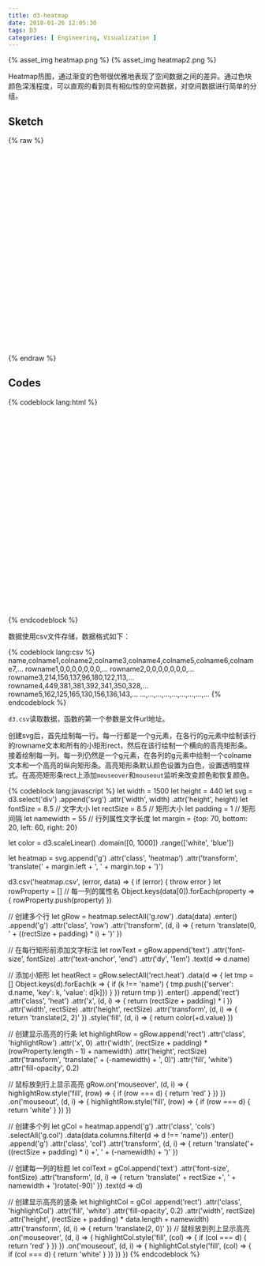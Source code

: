 ```yaml
---
title: d3-heatmap
date: 2018-01-26 12:05:30
tags: D3
categories: [ Engineering, Visualization ]
---
```


{% asset_img  heatmap.png %}
{% asset_img  heatmap2.png %}

Heatmap热图，通过渐变的色带很优雅地表现了空间数据之间的差异。通过色块颜色深浅程度，可以直观的看到具有相似性的空间数据，对空间数据进行简单的分组。

<!--more-->

## Sketch

{% raw %}
<!DOCTYPE html>
<html>
<head>
    <title></title>
    <meta charset="utf-8">
</head>
<body>
<div id="heatmap" style="width:1500;height:410;overflow: auto"></div>
<script type='text/javascript' src='http://d3js.org/d3.v4.min.js'></script>
<script type="text/javascript">
let width = 1500
let height = 410
let svg = d3.select('#heatmap')
  .append('svg')
  .attr('width', width)
  .attr('height', height)
let fontSize = 8.5
let rectSize = 8.5
let padding = 1
let namewidth = 55
let margin = {top: 70, bottom: 20, left: 60, right: 20}
let color = d3.scaleLinear()
  .domain([0, 500])
  .range(['white', 'blue'])
let heatmap = svg.append('g')
  .attr('class', 'heatmap')
  .attr('transform', 'translate(' + margin.left + ', ' + margin.top + ')')
d3.csv('heatmap.csv', (error, data) => {
  if (error) {
    throw error
  }
  let rowProperty = []
  Object.keys(data[0]).forEach(property => {
    rowProperty.push(property)
  })
  // 创建多个行
  let gRow = heatmap.selectAll('g.row')
    .data(data)
    .enter()
    .append('g')
    .attr('class', 'row')
    .attr('transform', (d, i) => {
      return 'translate(0, ' + ((rectSize + padding) * i) + ')'
    })
  // 在每行矩形前添加文字标注
  let rowText = gRow.append('text')
    .attr('font-size', fontSize)
    .attr('text-anchor', 'end')
    .attr('dy', '1em')
    .text((d, i) => 'rowname' + (i+1))
  // 添加小矩形
  let heatRect = gRow.selectAll('rect.heat')
    .data(d => {
      let tmp = []
      Object.keys(d).forEach(k => {
        if (k !== 'name') {
          tmp.push({'server': d.name, 'key': k, 'value': d[k]})
        }
      })
      return tmp
    })
    .enter()
    .append('rect')
    .attr('class', 'heat')
    .attr('x', (d, i) => {
      return (rectSize + padding) * i
    })
    .attr('width', rectSize)
    .attr('height', rectSize)
    .attr('transform', (d, i) => {
      return 'translate(2, 2)'
    })
    .style('fill', (d, i) => {
      return color(+d.value)
    })
  // 创建显示高亮的行条
  let highlightRow = gRow.append('rect')
    .attr('class', 'highlightRow')
    .attr('x', 0)
    .attr('width', (rectSize + padding) * (rowProperty.length - 1) + namewidth)
    .attr('height', rectSize)
    .attr('transform', 'translate(' + (-namewidth) + ', 0)')
    .attr('fill', 'white')
    .attr('fill-opacity', 0.2)
    .datum(d => d.name)
  // 鼠标放到行上显示高亮
  gRow.on('mouseover', (d, i) => {
    highlightRow.style('fill', (row) => {
      if (row === d.name) {
        return 'red'
      }
    })
  })
  .on('mouseout', (d, i) => {
    highlightRow.style('fill', (row) => {
      if (row === d) {
        return 'white'
      }
    })
  })
  // 创建多个列
  let gCol = heatmap.append('g')
    .attr('class', 'cols')
    .selectAll('g.col')
    .data(data.columns.filter(d => d !== 'name'))
    .enter()
    .append('g')
    .attr('class', 'col')
    .attr('transform', (d, i) => {
      return 'translate('+ ((rectSize + padding) * i) +', ' + (-namewidth) + ')'
     })
  // 创建每一列的标题
  let colText = gCol.append('text')
    .attr('font-size', fontSize)
    .attr('transform', (d, i) => {
      return 'translate(' + rectSize +', ' + namewidth + ')rotate(-90)'
    })
    .text((d, i) => 'colname' + (i+1))
  // 创建显示高亮的竖条
  let highlightCol = gCol
    .append('rect')
    .attr('class', 'highlightCol')
    .attr('fill', 'white')
    .attr('fill-opacity', 0.2)
    .attr('width', rectSize)
    .attr('height', (rectSize + padding) * data.length + namewidth)
    .attr('transform', (d, i) => {
      return 'translate(2, 0)'
    })
    // 鼠标放到列上显示高亮
    .on('mouseover', (d, i) => {
        highlightCol.style('fill', (col) => {
          if (col === d) {
            return 'red'
          }
        })
      })
    .on('mouseout', (d, i) => {
      highlightCol.style('fill', (col) => {
        if (col === d) {
          return 'white'
        }
      })
    })
})
</script>
</body>
</html>
{% endraw %}

## Codes

{% codeblock lang:html %}
<div id="heatmap" style="width:1500;height:410;overflow: auto"></div>
{% endcodeblock %}

数据使用csv文件存储，数据格式如下：

{% codeblock lang:csv %}
name,colname1,colname2,colname3,colname4,colname5,colname6,colname7,...
rowname1,0,0,0,0,0,0,0,...
rowname2,0,0,0,0,0,0,0,...
rowname3,214,156,137,96,180,122,113,...
rowname4,449,381,381,392,341,350,328,...
rowname5,162,125,165,130,156,136,143,...
...,...,...,...,...,...,...,...,...
{% endcodeblock %}

`d3.csv`读取数据，函数的第一个参数是文件url地址。

创建svg后，首先绘制每一行。每一行都是一个g元素，在各行的g元素中绘制该行的rowname文本和所有的小矩形rect，然后在该行绘制一个横向的高亮矩形条。接着绘制每一列。每一列仍然是一个g元素，在各列的g元素中绘制一个colname文本和一个高亮的纵向矩形条。高亮矩形条默认颜色设置为白色，设置透明度样式。在高亮矩形条rect上添加`mouseover`和`mouseout`监听来改变颜色和恢复颜色。

{% codeblock lang:javascript %}
let width = 1500
let height = 440
let svg = d3.select('div')
  .append('svg')
  .attr('width', width)
  .attr('height', height)
let fontSize = 8.5	// 文字大小
let rectSize = 8.5	// 矩形大小
let padding = 1		// 矩形间隔
let namewidth = 55	// 行列属性文字长度
let margin = {top: 70, bottom: 20, left: 60, right: 20}

let color = d3.scaleLinear()
  .domain([0, 1000])
  .range(['white', 'blue'])

let heatmap = svg.append('g')
  .attr('class', 'heatmap')
  .attr('transform', 'translate(' + margin.left + ', ' + margin.top + ')')

d3.csv('heatmap.csv', (error, data) => {
  if (error) {
    throw error
  }
  let rowProperty = []	// 每一列的属性名
  Object.keys(data[0]).forEach(property => {
    rowProperty.push(property)
  })

  // 创建多个行
  let gRow = heatmap.selectAll('g.row')
    .data(data)
    .enter()
    .append('g')
    .attr('class', 'row')
    .attr('transform', (d, i) => {
      return 'translate(0, ' + ((rectSize + padding) * i) + ')'
    })

  // 在每行矩形前添加文字标注
  let rowText = gRow.append('text')
    .attr('font-size', fontSize)
    .attr('text-anchor', 'end')
    .attr('dy', '1em')
    .text(d => d.name)
  
  // 添加小矩形
  let heatRect = gRow.selectAll('rect.heat')
    .data(d => {
      let tmp = []
      Object.keys(d).forEach(k => {
        if (k !== 'name') {
          tmp.push({'server': d.name, 'key': k, 'value': d[k]})
        }
      })
      return tmp
    })
    .enter()
    .append('rect')
    .attr('class', 'heat')
    .attr('x', (d, i) => {
      return (rectSize + padding) * i
    })
    .attr('width', rectSize)
    .attr('height', rectSize)
    .attr('transform', (d, i) => {
      return 'translate(2, 2)'
    })
    .style('fill', (d, i) => {
      return color(+d.value)
    })

  // 创建显示高亮的行条
  let highlightRow = gRow.append('rect')
    .attr('class', 'highlightRow')
    .attr('x', 0)
    .attr('width', (rectSize + padding) * (rowProperty.length - 1) + namewidth)
    .attr('height', rectSize)
    .attr('transform', 'translate(' + (-namewidth) + ', 0)')
    .attr('fill', 'white')
    .attr('fill-opacity', 0.2)

  // 鼠标放到行上显示高亮
  gRow.on('mouseover', (d, i) => {
    highlightRow.style('fill', (row) => {
      if (row === d) {
        return 'red'
      }
    })
  })
  .on('mouseout', (d, i) => {
    highlightRow.style('fill', (row) => {
      if (row === d) {
        return 'white'
      }
    })
  })

  // 创建多个列
  let gCol = heatmap.append('g')
    .attr('class', 'cols')
    .selectAll('g.col')
    .data(data.columns.filter(d => d !== 'name'))
    .enter()
    .append('g')
    .attr('class', 'col')
    .attr('transform', (d, i) => {
      return 'translate('+ ((rectSize + padding) * i) +', ' + (-namewidth) + ')'
     })

  // 创建每一列的标题
  let colText = gCol.append('text')
    .attr('font-size', fontSize)
    .attr('transform', (d, i) => {
      return 'translate(' + rectSize +', ' + namewidth + ')rotate(-90)'
    })
    .text(d => d)

  // 创建显示高亮的竖条
  let highlightCol = gCol
    .append('rect')
    .attr('class', 'highlightCol')
    .attr('fill', 'white')
    .attr('fill-opacity', 0.2)
    .attr('width', rectSize)
    .attr('height', (rectSize + padding) * data.length + namewidth)
    .attr('transform', (d, i) => {
      return 'translate(2, 0)'
    })
    // 鼠标放到列上显示高亮
    .on('mouseover', (d, i) => {
        highlightCol.style('fill', (col) => {
          if (col === d) {
            return 'red'
          }
        })
      })
    .on('mouseout', (d, i) => {
      highlightCol.style('fill', (col) => {
        if (col === d) {
          return 'white'
        }
      })
    })
})
{% endcodeblock %}